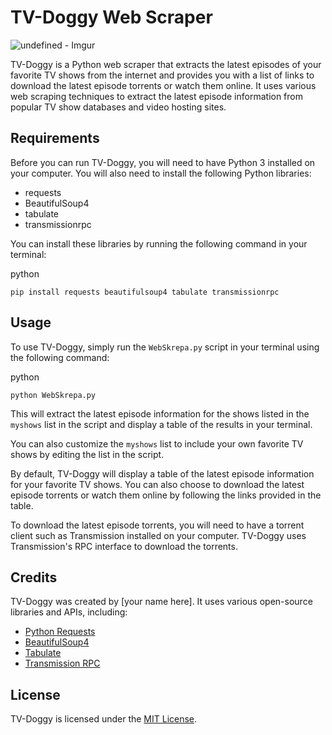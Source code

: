 TV-Doggy Web Scraper
====================
![undefined - Imgur](https://github.com/Imukua/Tv-Doggy/assets/122810834/3d837f9a-8e97-4bf1-9a67-a060896a8983)


TV-Doggy is a Python web scraper that extracts the latest episodes of your favorite TV shows from the internet and provides you with a list of links to download the latest episode torrents or watch them online. It uses various web scraping techniques to extract the latest episode information from popular TV show databases and video hosting sites.

Requirements
------------

Before you can run TV-Doggy, you will need to have Python 3 installed on your computer. You will also need to install the following Python libraries:

-   requests
-   BeautifulSoup4
-   tabulate
-   transmissionrpc

You can install these libraries by running the following command in your terminal:

python

`pip install requests beautifulsoup4 tabulate transmissionrpc`

Usage
-----

To use TV-Doggy, simply run the `WebSkrepa.py` script in your terminal using the following command:

python

`python WebSkrepa.py`

This will extract the latest episode information for the shows listed in the `myshows` list in the script and display a table of the results in your terminal.

You can also customize the `myshows` list to include your own favorite TV shows by editing the list in the script.

By default, TV-Doggy will display a table of the latest episode information for your favorite TV shows. You can also choose to download the latest episode torrents or watch them online by following the links provided in the table.

To download the latest episode torrents, you will need to have a torrent client such as Transmission installed on your computer. TV-Doggy uses Transmission's RPC interface to download the torrents.

Credits
-------

TV-Doggy was created by [your name here]. It uses various open-source libraries and APIs, including:

-   [Python Requests](https://requests.readthedocs.io/en/master/)
-   [BeautifulSoup4](https://www.crummy.com/software/BeautifulSoup/bs4/doc/)
-   [Tabulate](https://pypi.org/project/tabulate/)
-   [Transmission RPC](https://github.com/mrpapercut/transmissionrpc)

License
-------

TV-Doggy is licensed under the [MIT License](https://github.com/%5Byour-github-username%5D/tv-doggy/blob/main/LICENSE).
